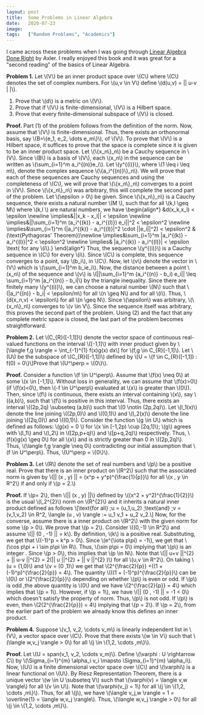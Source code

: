 ```yaml
---
layout: post
title:  Some Problems in Linear Algebra
date:   2020-07-23
image:  
tags:   ["Random Problems", "Academics"]
---
```

I came across these problems when I was going through [Linear Algebra Done Right](https://link.springer.com/book/10.1007/978-3-319-11080-6) by Axler. I really enjoyed this book and it was great for a "second reading" of the basics of Linear Algebra.

**Problem 1.** Let \\(V\\) be an inner product space over \\(C\\) where \\(C\\) denotes the set of complex numbers. For \\(u,v \in V\\)  define \\(d(u,v) = \|\| u-v \| \|\\).

1. Prove that \\(d\\) is a metric on \\(V\\).
2. Prove that if \\(V\\) is finite-dimensional, \\(V\\) is a Hilbert space.
3. Prove that every finite-dimensional subspace of \\(V\\) is closed.

**Proof.** Part (1) of the problem follows from the definition of the norm. Now, assume that \\(V\\) is finite-dimensional. Thus, there exists an orthonormal  basis, say \\(B=\\{e_1, e_2, \dots e_m\\}\\), of \\(V\\). To prove that \\(V\\)  is a Hilbert space, it suffices to prove that the space is complete  since it is given to be an inner product space. Let \\(\\{x_n\\}\_n\\) be a  Cauchy sequence in \\(V\\). Since \\(B\\) is a basis of \\(V\\), each \\(x_n\\)  in the sequence can be written as \\(\sum\_{i=1}^m a_i^{(n)}e_i\\). Let  \\(y^{(i)}\\), where \\(1 \leq i \leq m\\), denote the complex sequence  \\(\\{a_i^{(n)}\\}\_n\\). We will prove that each of these sequences are  Cauchy sequences and using the completeness of \\(C\\), we will prove that \\(\\{x\_n\\}\_n\\) converges to a point in \\(V\\). Since \\(\\{x\_n\\}\_n\\) was  arbitrary, this will complete the second part of the problem. Let  \\(\epsilon > 0\\) be given. Since \\(\\{x\_n\\}\_n\\) is a Cauchy sequence,  there exists a natural number \\(M \\), such that for all \\(k,l \geq M\\)  where \\(k,l \\) are natural numbers, we have
\begin{align\*}
  &d(x\_k,x\_l) < \epsilon \\newline
  \implies&||x\_k - x\_l|| < \epsilon \\newline
  \implies&||\sum\_{i=1}^m (a\_i^{(k)} - a\_i^{(l)}) e\_i||^2 < \epsilon^2 \\newline
  \implies&\sum\_{i=1}^m (|a\_i^{(k)} - a\_i^{(l)}|^2 \cdot ||e\_i||^2) < \epsilon^2 & (\text{Pythagoras' Theorem})\\newline
  \implies&\sum\_{i=1}^m |a\_i^{(k)} - a\_i^{(l)}|^2 < \epsilon^2 \\newline
  \implies& |a\_i^{(k)} - a\_i^{(l)}| < \epsilon \text{ for any \\(i\\).} 
\end{align\*}
Thus, the sequence \\(y^{(i)}\\) is a Cauchy sequence in \\(C\\) for every \\(i\\). Since \\(C\\) is complete, this sequence converges to a point, say  \\(b\_i\\), in \\(C\\). Now, let \\(v\\) denote the vector in \\(V\\) which is  \\(\sum\_{i=1}^m b\_ie\_i\\). Now, the distance between a point \\(x\_n\\) of  the sequence and \\(v\\) is \\(||\sum\_{i=1}^m (a\_i^{(n)} - b\_i) e\_i|| \leq  \sum\_{i=1}^m |a\_i^{(n)} - b\_i|\\) by the triangle inequality. Since there are finitely many \\(y^{(i)}\\), we can choose a natural number \\(N\\)  such that \\(|a\_i^{(n)} - b\_i| < \epsilon/m\\) for all \\(n \geq N\\) and for all \\(i\\). Thus, \\(d(x\_n,v) < \epsilon\\) for all \\(n \geq N\\).  Since \\(\epsilon\\) was arbitrary, \\(\\{x\_n\\}\_n\\) converges to \\(v \in  V\\). Since the sequence itself was arbitrary, this proves the second  part of the problem. Using (2) and the fact that any complete metric  space is closed, the last part of the problem becomes straightforward.

**Problem 2.** Let \\(C\_{R}([-1,1])\\) denote the vector space of continuous real-valued  functions on the interval \\([-1,1]\\) with inner product given by
\\[\langle f,g \rangle = \int\_{-1}^{1} f(x)g(x) dx\\]
for \\(f,g \in C\_{R}[-1,1]\\). Let \\(U\\) be the subspace of \\(C\_{R}([-1,1])\\) defined by \\[U = \\{f \in C\_{R}([-1,1]) : f(0) = 0\\}\\]Prove that  \\(U^\perp = \\{0\\}\\).

**Proof.** Consider a function  \\(f \in U^\perp\\). Assume that \\(f(x) \neq 0\\) at some \\(x \in [-1,1]\\). Without loss in generality, we can assume that \\(f(x)>0\\) (if  \\(f(x)<0\\), then \\(-f \in U^\perp\\) evaluated at \\(x\\) is greater  than \\(0\\)). Then, since \\(f\\) is continuous, there exists an interval  containing \\(x\\), say \\((a,b)\\), such that \\(f\\) is positive in this  interval. Thus, there exists an interval \\((2p,2q) \subseteq (a,b)\\)  such that \\(0 \notin (2p,2q)\\). Let \\(l\_1(x)\\) denote the line joining  \\((2p,0)\\) and \\((0,1)\\) and \\(l\_2(x)\\) denote the line joining  \\((2q,0)\\) and \\((0,1)\\). Consider the function \\(g \in U\\) which is  defined as follows:
\\(g(x) = 0 \\) for \\(x \in [-1,2p) \cup [2q,1]\\); \\(g\\) agrees with \\(l\_1\\) and \\(l\_2\\) in \\([2p,p+q)\\) and \\([p+q,2q)\\) respectively. Thus, \\(f(x)g(x) \geq 0\\) for all \\(x\\) and is strictly greater than 0 in  \\((2p,2q)\\). Thus, \\(\langle f,g \rangle \neq 0\\) contradicting our  initial assumption that \\(f \in U^\perp\\). Thus, \\(U^\perp = \\{0\\}\\).

**Problem 3.** Let \\(R\\) denote the set of real numbers and \\(p\\) be a positive real.  Prove that there is an inner product on \\(R^2\\) such that the associated norm is given by \\(\|\| (x , y) \|\| = (x^p + y^p)^{\frac{1}{p}}\\) for all  \\(x , y \in R^2\\) if and only if \\(p = 2.\\)

**Proof.** If \\(p= 2\\), then \\(\|\| (x , y) \|\|\\) defined by \\((x^2 +  y^2)^{\frac{1}{2}}\\) is the usual \\(l\_2^{2}\\) norm on \\(R^{2}\\) and it  inherits a natural inner product defined as follows
\\[\text{for all} \;u = (u\_1,u\_2) \;\text{and} \;v = (v\_1,v\_2) \in R^2, \langle (u , v) \rangle := u\_1 v\_1 + u\_2 v\_2.\\]
 Now, for the converse, assume there is a inner product on \\(R^2\\) with the  given norm for some \\(p > 0\\). We prove that \\(p = 2\\).
 Consider  \\((0,-1) \in R^2\\) and assume \\(\|\| (0 , -1) \|\| = k\\). By definition,  \\(k\\) is a positive real. Substituting, we get that \\((-1)^p = k^p >  0\\). Since  \\(e^{\iota p\pi} = -1\\), we get that \\(\cos p\pi + i \sin  p\pi \in R\\). Thus, \\(\sin p\pi = 0\\) implying that \\(p\\) is an integer . Since \\(p > 0\\), this implies that \\(p \in N\\). Note that \\(\|\|  u+v \|\|^{2} + \|\| u-v \|\|^{2} = 2(\|\| u \|\|^{2} + \|\| v \|\|^{2} )\\) for all  \\(u,v \in R^2\\). On taking \\(u = (1,0)\\) and \\(v = (0 ,1)\\) we get that  \\(2^{\frac{2}{p}} +((1 + (-1)^p)^{\frac{2}{p}} = 4\\). The quantity \\(((1 + (-1)^p)^{\frac{2}{p}}\\) can be \\(0\\) or \\(2^{\frac{2}{p}}\\) depending on whether \\(p\\) is even or odd. If \\(p\\) is odd ,the above quantity is \\(0\\) and we have \\(2^{\frac{2}{p}} = 4\\) which implies that \\(p = 1\\). However, if \\(p = 1\\), we have \\(\|\| (0 , -1) \|\| = -1 < 0\\) which  doesn't satisfy the property of norm. Thus, \\(p\\) is not odd. If \\(p\\)  is even, then \\(2(2^{\frac{2}{p}}) = 4\\) implying that \\(p = 2\\). If  \\(p = 2\\), from the earlier part of the problem we already know this  defines an inner product.

**Problem 4.** Suppose  \\(v\_1, v\_2, \cdots v\_m\\) is linearly independent list in \\(V\\), a vector space over \\(C\\). Prove that there exists \\(w \in V\\) such that  \\(\langle w,v\_j \rangle > 0\\) for all \\(j \in \\{1,2, \cdots ,m\\}\\).

**Proof.** Let \\(U = span(v\_1, v\_2, \cdots v\_m)\\). Define \\(\varphi : U \rightarrow  C\\) by \\(\Sigma\_{i=1}^{m} \alpha\_i v\_i \mapsto \Sigma\_{i=1}^{m}  \alpha\_i\\). Now, \\(U\\) is a finite dimensional vector space over \\(C\\)  and \\(\varphi\\) is a linear functional on \\(U\\). By Riesz Representation Theorem, there is a unique vector \\(w \in U \subseteq V\\) such that  \\(\varphi(v) = \langle v,w \rangle\\) for all \\(v \in U\\). Note that  \\(\varphi(v\_j) = 1\\) for all \\(j \in \\{1,2, \cdots ,m\\}\\). Thus, for all \\(j\\), we have \\(\langle v\_j,w \rangle = 1 = \overline{1} = \langle  w,v\_j \rangle\\). Thus, \\(\langle w,v\_j \rangle > 0\\) for all \\(j \in \\{1,2, \cdots ,m\\}\\).